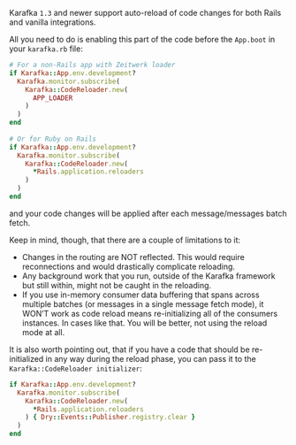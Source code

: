 Karafka `1.3` and newer support auto-reload of code changes for both Rails and vanilla integrations.

All you need to do is enabling this part of the code before the `App.boot` in your `karafka.rb` file:

```ruby
# For a non-Rails app with Zeitwerk loader
if Karafka::App.env.development?
  Karafka.monitor.subscribe(
    Karafka::CodeReloader.new(
      APP_LOADER
    )
  )
end
 
# Or for Ruby on Rails
if Karafka::App.env.development?
  Karafka.monitor.subscribe(
    Karafka::CodeReloader.new(
      *Rails.application.reloaders
    )
  )
end
```

and your code changes will be applied after each message/messages batch fetch.

Keep in mind, though, that there are a couple of limitations to it:

* Changes in the routing are NOT reflected. This would require reconnections and would drastically complicate reloading.
* Any background work that you run, outside of the Karafka framework but still within, might not be caught in the reloading.
* If you use in-memory consumer data buffering that spans across multiple batches (or messages in a single message fetch mode), it WON’T work as code reload means re-initializing all of the consumers instances. In cases like that. You will be better, not using the reload mode at all.

It is also worth pointing out, that if you have a code that should be re-initialized in any way during the reload phase, you can pass it to the `Karafka::CodeReloader initializer`:

```ruby
if Karafka::App.env.development?
  Karafka.monitor.subscribe(
    Karafka::CodeReloader.new(
      *Rails.application.reloaders
    ) { Dry::Events::Publisher.registry.clear }
  )
end
```